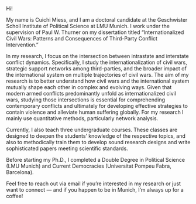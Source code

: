 Hi!

My name is Cuichi Miess, and I am a doctoral candidate at the Geschwister Scholl Institute of Political Science at LMU Munich.
I work under the supervision of Paul W. Thurner on my dissertation titled “Internationalized Civil Wars: Patterns and Consequences of Third-Party Conflict Intervention.”

In my research, I focus on the intersection between intrastate and interstate conflict dynamics. Specifically, I study the internationalization of civil wars, strategic support networks among third-parties, and the broader impact of the international system on multiple trajectories of civil wars. The aim of my research is to better understand how civil wars and the international system mutually shape each other in complex and evolving ways. Given that modern armed conflicts predominantly unfold as internationalized civil wars, studying those intersections is essential for comprehending contemporary conflicts and ultimately for developing effective strategies to contain violence and alleviate human suffering globally. For my research I mainly use quantitative methods, particularly network analysis.

Currently, I also teach three undergraduate courses. These classes are designed to deepen the students’ knowledge of the respective topics, and also to methodically train them to develop sound research designs and write sophisticated papers meeting scientific standards.

Before starting my Ph.D., I completed a Double Degree in Political Science (LMU Munich) and Current Democracies (Universitat Pompeu Fabra, Barcelona).

Feel free to reach out via email if you’re interested in my research or just want to connect — and if you happen to be in Munich, I’m always up for a coffee!
